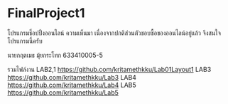 # FinalProject1
โปรแกรมช็อปปิ้งออนไลน์ 
ความเห็นมา เนื่องจากปกติส่วนตัวชอบซื้อของออนไลน์อยู่แล้ว จึงสนใจโปรแกรมนี้ครับ

นายกฤตเมธ มุ้ยกระโทก 633410005-5

รวมไฟล์งาน
LAB2,1
  https://github.com/kritamethkku/Lab01Layout1
LAB3
  https://github.com/kritamethkku/Lab3
LAB4
  https://github.com/kritamethkku/Lab4
LAB5
  https://github.com/kritamethkku/Lab5

